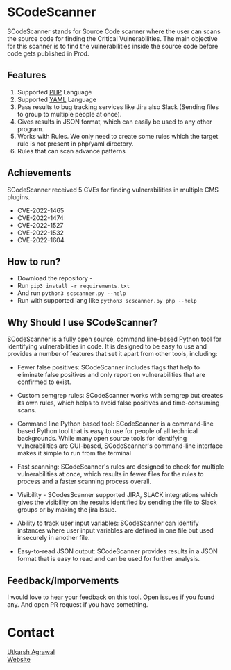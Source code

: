 # SCodeScanner
SCodeScanner stands for Source Code scanner where the user can scans the source code for finding the Critical Vulnerabilities. The main objective for this scanner is to find the vulnerabilities inside the source code before code gets published in Prod.

## Features

1) Supported <a href="https://github.com/agrawalsmart7/scodescanner/tree/main/src/php"> PHP</a> Language<br>
2) Supported <a href="https://github.com/agrawalsmart7/scodescanner/tree/main/src/yaml">YAML</a> Language<br>
3) Pass results to bug tracking services like Jira also Slack (Sending files to group to multiple people at once).<br>
4) Gives results in JSON format, which can easily be used to any other program.
5) Works with Rules. We only need to create some rules which the target rule is not present in php/yaml directory.
6) Rules that can scan advance patterns
  
## Achievements

SCodeScanner received 5 CVEs for finding vulnerabilities in multiple CMS plugins.
  
* CVE-2022-1465
* CVE-2022-1474
* CVE-2022-1527 
* CVE-2022-1532
* CVE-2022-1604

## How to run?

- Download the repository -<br>
- Run `pip3 install -r requirements.txt` <br>
- And run `python3 scscanner.py --help` <br>
- Run with supported lang like `python3 scscanner.py php --help`

## Why Should I use SCodeScanner?

SCodeScanner is a fully open source, command line-based Python tool for identifying vulnerabilities in code. It is designed to be easy to use and provides a number of features that set it apart from other tools, including:

- Fewer false positives: SCodeScanner includes flags that help to eliminate false positives and only report on vulnerabilities that are confirmed to exist.

- Custom semgrep rules: SCodeScanner works with semgrep but creates its own rules, which helps to avoid false positives and time-consuming scans.

- Command line Python based tool: SCodeScanner is a command-line based Python tool that is easy to use for people of all technical backgrounds. While many open source tools for identifying vulnerabilities are GUI-based, SCodeScanner's command-line interface makes it simple to run from the terminal

- Fast scanning: SCodeScanner's rules are designed to check for multiple vulnerabilities at once, which results in fewer files for the rules to process and a faster scanning process overall.

- Visibility - SCodesScanner supported JIRA, SLACK integrations which gives the visibility on the results identified by sending the file to Slack groups or by making the jira Issue.

- Ability to track user input variables: SCodeScanner can identify instances where user input variables are defined in one file but used insecurely in another file.

- Easy-to-read JSON output: SCodeScanner provides results in a JSON format that is easy to read and can be used for further analysis.

## Feedback/Imporvements

I would love to hear your feedback on this tool. Open issues if you found any. And open PR request if you have something.

# Contact

<a href="https://twitter.com/agrawalsmart7">Utkarsh Agrawal</a><br>
<a href="https://smart7.in">Website</a>
